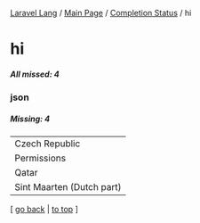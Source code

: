 [Laravel Lang](https://github.com/Laravel-Lang/lang) / [Main Page](../index.md) / [Completion Status](../status.md) / hi

# hi

##### All missed: 4


### json

##### Missing: 4

<table >
<tr><td align="left" >
Czech Republic
</td>
</tr>
<tr><td align="left" >
Permissions
</td>
</tr>
<tr><td align="left" >
Qatar
</td>
</tr>
<tr><td align="left" >
Sint Maarten (Dutch part)
</td>
</tr>

</table>


[ [go back](../status.md) | [to top](#) ]

